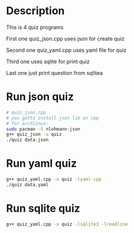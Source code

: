 # Description
This is 4 quiz programs

First one quiz_json.cpp uses json for create quiz

Second one quiz_yaml.cpp uses yaml file for quiz

Third one uses sqlite for print quiz

Last one just print question from sqlitea

# Run json quiz
```bash
# quiz_json.cpp
# you gotta install json lib on cpp
# for archlinux:
sudo pacman -S nlohmann-json
g++ quiz_json -o quiz
./quiz data.json
```

# Run yaml quiz
```bash
g++ quiz_yaml.cpp -o quiz -lyaml-cpp
./quiz data.yaml
```

# Run sqlite quiz
```bash
g++ quiz_yaml.cpp -o quiz -lsqlite3 -lreadline
```